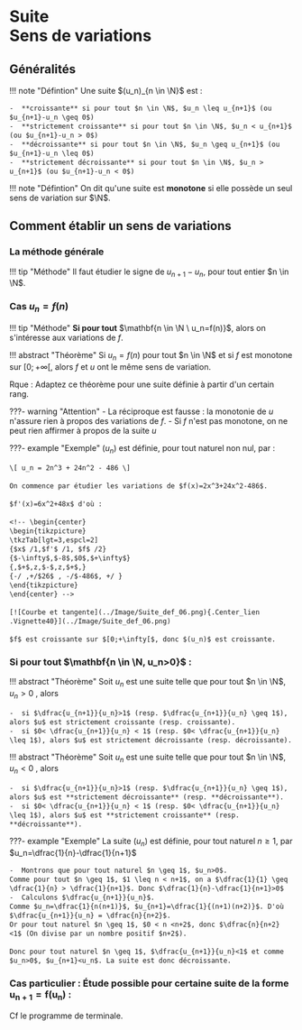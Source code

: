 # Suite<br>Sens de variations

## Généralités

!!! note "Défintion"
    Une suite $(u_n)_{n \in \N}$ est :
    
    -  **croissante** si pour tout $n \in \N$, $u_n \leq u_{n+1}$ (ou $u_{n+1}-u_n \geq 0$)
    -  **strictement croissante** si pour tout $n \in \N$, $u_n < u_{n+1}$ (ou $u_{n+1}-u_n > 0$)
    -  **décroissante** si pour tout $n \in \N$, $u_n \geq u_{n+1}$ (ou $u_{n+1}-u_n \leq 0$)
    -  **strictement décroissante** si pour tout $n \in \N$, $u_n > u_{n+1}$ (ou $u_{n+1}-u_n < 0$)

 

!!! note "Défintion"
    On dit qu'une suite est **monotone** si elle possède un seul sens de variation sur $\N$.
 

## Comment établir un sens de variations

### La méthode générale

!!! tip "Méthode"
    Il faut étudier le signe de $u_{n+1} - u_n$, pour tout entier $n \in \N$. 

### Cas $u_n = f(n)$

!!! tip "Méthode"
    **Si pour tout** $\mathbf{n \in \N \  u_n=f(n)}$, alors on s'intéresse aux variations de $f$.


!!! abstract "Théorème"
    Si $u_n=f(n)$ pour tout $n \in \N$ et si $f$ est monotone sur $[0;+\infty[$, alors $f$ et $u$ ont le même sens de variation.

Rque : Adaptez ce théorème pour une suite définie à partir d'un certain rang.

???- warning "Attention" 
    - La réciproque est fausse : la monotonie de $u$ n'assure rien à propos des variations de $f$.
    - Si $f$ n'est pas monotone, on ne peut rien affirmer à propos de la suite $u$


???- example "Exemple"
    $(u_n)$ est définie, pour tout naturel non nul, par :

    \[ u_n = 2n^3 + 24n^2 - 486 \]

    On commence par étudier les variations de $f(x)=2x^3+24x^2-486$.
    
    $f'(x)=6x^2+48x$ d'où :

    <!-- \begin{center}
    \begin{tikzpicture}
    \tkzTab[lgt=3,espcl=2]
    {$x$ /1,$f'$ /1, $f$ /2}
    {$-\infty$,$-8$,$0$,$+\infty$}
    {,$+$,z,$-$,z,$+$,}
    {-/ ,+/$26$ , -/$-486$, +/ }
    \end{tikzpicture}
    \end{center} -->

    [![Courbe et tangente](../Image/Suite_def_06.png){.Center_lien .Vignette40}](../Image/Suite_def_06.png)

    $f$ est croissante sur $[0;+\infty[$, donc $(u_n)$ est croissante.

### Si pour tout  $\mathbf{n \in \N, u_n>0}$ :

!!! abstract "Théorème"
    <span id="var01">Soit $u_n$ est une suite</span> telle que pour tout $n \in \N$, $u_n>0$ , alors 
 
    -  si $\dfrac{u_{n+1}}{u_n}>1$ (resp. $\dfrac{u_{n+1}}{u_n} \geq 1$), alors $u$ est strictement croissante (resp. croissante).
    -  si $0< \dfrac{u_{n+1}}{u_n} < 1$ (resp. $0< \dfrac{u_{n+1}}{u_n} \leq 1$), alors $u$ est strictement décroissante (resp. décroissante).


!!! abstract "Théorème"
    <span id="var02">Soit $u_n$ est une suite</span> telle que pour tout $n \in \N$, $u_n<0$ , alors 
 
    -  si $\dfrac{u_{n+1}}{u_n}>1$ (resp. $\dfrac{u_{n+1}}{u_n} \geq 1$), alors $u$ est **strictement décroissante** (resp. **décroissante**).
    -  si $0< \dfrac{u_{n+1}}{u_n} < 1$ (resp. $0< \dfrac{u_{n+1}}{u_n} \leq 1$), alors $u$ est **strictement croissante** (resp. **décroissante**).

???- example "Exemple"
    La suite $(u_n)$ est définie, pour tout naturel $n \geq 1$, par $u_n=\dfrac{1}{n}-\dfrac{1}{n+1}$
    
    -  Montrons que pour tout naturel $n \geq 1$, $u_n>0$.  
    Comme pour tout $n \geq 1$, $1 \leq n < n+1$, on a $\dfrac{1}{1} \geq \dfrac{1}{n} > \dfrac{1}{n+1}$. Donc $\dfrac{1}{n}-\dfrac{1}{n+1}>0$
    -  Calculons $\dfrac{u_{n+1}}{u_n}$.  
    Comme $u_n=\dfrac{1}{n(n+1)}$, $u_{n+1}=\dfrac{1}{(n+1)(n+2)}$. D'où $\dfrac{u_{n+1}}{u_n} = \dfrac{n}{n+2}$.  
    Or pour tout naturel $n \geq 1$, $0 < n <n+2$, donc $\dfrac{n}{n+2} <1$ (On divise par un nombre positif $n+2$).

    Donc pour tout naturel $n \geq 1$, $\dfrac{u_{n+1}}{u_n}<1$ et comme $u_n>0$, $u_{n+1}<u_n$. La suite est donc décroissante.


### Cas particulier : Étude possible pour certaine suite de la forme $\mathbf{u_{n+1}=f(u_n)}$ :

Cf le programme de terminale.
